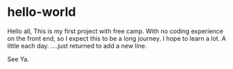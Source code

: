 # hello-world
Hello all,
This is my first project with free camp. 
With no coding experience on the front end, so I expect this to be a long journey. 
I hope to learn a lot. A little each day.
....just returned to add a new line.

See Ya.

